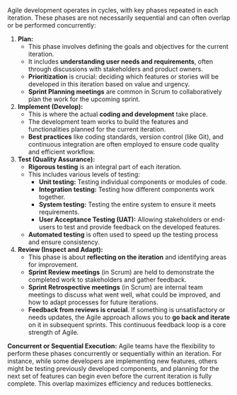 Agile development operates in cycles, with key phases repeated in each iteration. These phases are not necessarily sequential and can often overlap or be performed concurrently:

1. **Plan:**
    - This phase involves defining the goals and objectives for the current iteration.
    - It includes **understanding user needs and requirements**, often through discussions with stakeholders and product owners.
    - **Prioritization** is crucial: deciding which features or stories will be developed in this iteration based on value and urgency.
    - **Sprint Planning meetings** are common in Scrum to collaboratively plan the work for the upcoming sprint.
2. **Implement (Develop):**
    - This is where the actual **coding and development** take place.
    - The development team works to build the features and functionalities planned for the current iteration.
    - **Best practices** like coding standards, version control (like Git), and continuous integration are often employed to ensure code quality and efficient workflow.
3. **Test (Quality Assurance):**
    - **Rigorous testing** is an integral part of each iteration.
    - This includes various levels of testing:
        - **Unit testing:** Testing individual components or modules of code.
        - **Integration testing:** Testing how different components work together.
        - **System testing:** Testing the entire system to ensure it meets requirements.
        - **User Acceptance Testing (UAT):** Allowing stakeholders or end-users to test and provide feedback on the developed features.
    - **Automated testing** is often used to speed up the testing process and ensure consistency.
4. **Review (Inspect and Adapt):**
    - This phase is about **reflecting on the iteration** and identifying areas for improvement.
    - **Sprint Review meetings** (in Scrum) are held to demonstrate the completed work to stakeholders and gather feedback.
    - **Sprint Retrospective meetings** (in Scrum) are internal team meetings to discuss what went well, what could be improved, and how to adapt processes for future iterations.
    - **Feedback from reviews is crucial**. If something is unsatisfactory or needs updates, the Agile approach allows you to **go back and iterate** on it in subsequent sprints. This continuous feedback loop is a core strength of Agile.

**Concurrent or Sequential Execution:** Agile teams have the flexibility to perform these phases concurrently or sequentially within an iteration. For instance, while some developers are implementing new features, others might be testing previously developed components, and planning for the next set of features can begin even before the current iteration is fully complete. This overlap maximizes efficiency and reduces bottlenecks.